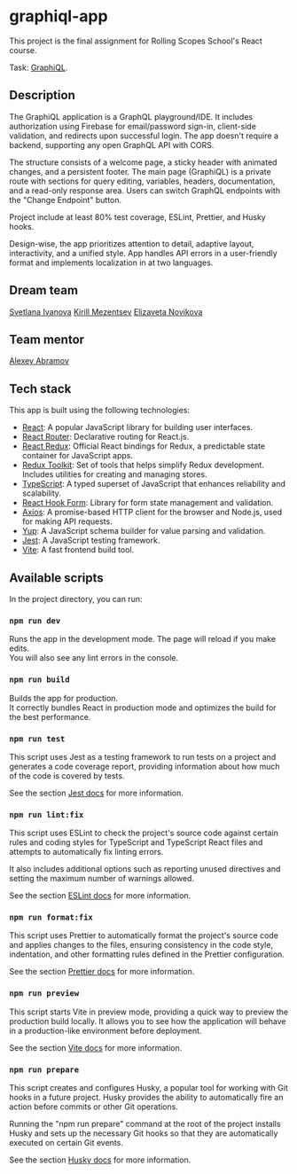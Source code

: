 # graphiql-app

This project is the final assignment for Rolling Scopes School's React course.

Task: [GraphiQL](https://github.com/rolling-scopes-school/tasks/blob/master/react/modules/graphiql.md).

## Description

The GraphiQL application is a GraphQL playground/IDE. It includes authorization using Firebase for email/password sign-in, client-side validation, and redirects upon successful login. The app doesn't require a backend, supporting any open GraphQL API with CORS.

The structure consists of a welcome page, a sticky header with animated changes, and a persistent footer. The main page (GraphiQL) is a private route with sections for query editing, variables, headers, documentation, and a read-only response area. Users can switch GraphQL endpoints with the "Change Endpoint" button.

Project include at least 80% test coverage, ESLint, Prettier, and Husky hooks.

Design-wise, the app prioritizes attention to detail, adaptive layout, interactivity, and a unified style. App handles API errors in a user-friendly format and implements localization in at two languages.

## Dream team

[Svetlana Ivanova](https://github.com/climbingirl)
[Kirill Mezentsev](https://github.com/kirillvm)
[Elizaveta Novikova](https://github.com/kotangenss)

## Team mentor

[Alexey Abramov](https://github.com/al-abramov)

## Tech stack

This app is built using the following technologies:

- [React](https://react.dev/): A popular JavaScript library for building user interfaces.
- [React Router](https://reactrouter.com/en/main): Declarative routing for React.js.
- [React Redux](https://react-redux.js.org/): Official React bindings for Redux, a predictable state container for JavaScript apps.
- [Redux Toolkit](https://redux-toolkit.js.org/): Set of tools that helps simplify Redux development. Includes utilities for creating and managing stores.
- [TypeScript](https://www.typescriptlang.org/docs/): A typed superset of JavaScript that enhances reliability and scalability.
- [React Hook Form](https://react-hook-form.com/): Library for form state management and validation.
- [Axios](https://axios-http.com/ru/docs/intro): A promise-based HTTP client for the browser and Node.js, used for making API requests.
- [Yup](https://github.com/jquense/yup): A JavaScript schema builder for value parsing and validation.
- [Jest](https://jestjs.io/): A JavaScript testing framework.
- [Vite](https://vitejs.dev/): A fast frontend build tool.

## Available scripts

In the project directory, you can run:

### `npm run dev`

Runs the app in the development mode.
The page will reload if you make edits.\
You will also see any lint errors in the console.

### `npm run build`

Builds the app for production.\
It correctly bundles React in production mode and optimizes the build for the best performance.

### `npm run test`

This script uses Jest as a testing framework to run tests on a project and generates a code coverage report, providing information about how much of the code is covered by tests.

See the section [Jest docs](https://jestjs.io/docs/getting-started/) for more information.

### `npm run lint:fix`

This script uses ESLint to check the project's source code against certain rules and coding styles for TypeScript and TypeScript React files and attempts to automatically fix linting errors.

It also includes additional options such as reporting unused directives and setting the maximum number of warnings allowed.

See the section [ESLint docs](https://eslint.org/docs/latest/) for more information.

### `npm run format:fix`

This script uses Prettier to automatically format the project's source code and applies changes to the files, ensuring consistency in the code style, indentation, and other formatting rules defined in the Prettier configuration.

See the section [Prettier docs](https://prettier.io/docs/en/) for more information.

### `npm run preview`

This script starts Vite in preview mode, providing a quick way to preview the production build locally. It allows you to see how the application will behave in a production-like environment before deployment.

See the section [Vite docs](https://vitejs.dev/) for more information.

### `npm run prepare`

This script creates and configures Husky, a popular tool for working with Git hooks in a future project. Husky provides the ability to automatically fire an action before commits or other Git operations.

Running the "npm run prepare" command at the root of the project installs Husky and sets up the necessary Git hooks so that they are automatically executed on certain Git events.

See the section [Husky docs](https://typicode.github.io/husky/) for more information.

##
